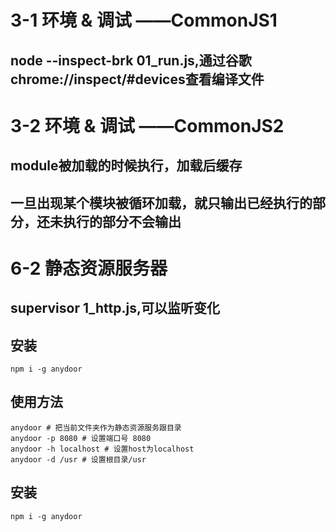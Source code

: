 # 3-1 环境 & 调试 ——CommonJS1  
## node --inspect-brk 01_run.js,通过谷歌chrome://inspect/#devices查看编译文件  

# 3-2 环境 & 调试 ——CommonJS2  
## module被加载的时候执行，加载后缓存  
## 一旦出现某个模块被循环加载，就只输出已经执行的部分，还未执行的部分不会输出  

# 6-2 静态资源服务器  
## supervisor 1_http.js,可以监听变化  

## 安装  
```
npm i -g anydoor
```

## 使用方法  
```
anydoor # 把当前文件夹作为静态资源服务跟目录
anydoor -p 8080 # 设置端口号 8080
anydoor -h localhost # 设置host为localhost
anydoor -d /usr # 设置根目录/usr
```

## 安装  
```
npm i -g anydoor
```
















